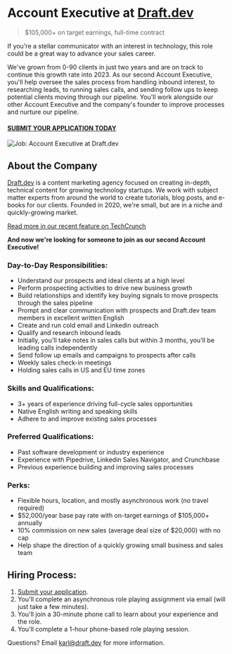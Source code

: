 # Account Executive at [Draft.dev](https://draft.dev/)
> $105,000+ on target earnings, full-time contract

If you're a stellar communicator with an interest in technology, this role could be a great way to advance your sales career.

We've grown from 0-90 clients in just two years and are on track to continue this growth rate into 2023. As our second Account Executive, you'll help oversee the sales process from handling inbound interest, to researching leads, to running sales calls, and sending follow ups to keep potential clients moving through our pipeline. You'll work alongside our other Account Executive and the company's founder to improve processes and nurture our pipeline.

#### [SUBMIT YOUR APPLICATION TODAY](https://airtable.com/shr5pfbDPGLrJycFH)

![Job: Account Executive at Draft.dev](https://draft.dev/learn/assets/posts/promotion.png)

## About the Company
[Draft.dev](https://draft.dev/) is a content marketing agency focused on creating in-depth, technical content for growing technology startups. We work with subject matter experts from around the world to create tutorials, blog posts, and e-books for our clients. Founded in 2020, we're small, but are in a niche and quickly-growing market.

[Read more in our recent feature on TechCrunch](https://techcrunch.com/2021/07/29/draft-dev-ceo-karl-hughes-on-the-importance-of-using-experts-in-developer-marketing/)

**And now we're looking for someone to join as our second Account Executive!**

### Day-to-Day Responsibilities:
- Understand our prospects and ideal clients at a high level
- Perform prospecting activities to drive new business growth
- Build relationships and identify key buying signals to move prospects through the sales pipeline
- Prompt and clear communication with prospects and Draft.dev team members in excellent written English
- Create and run cold email and Linkedin outreach
- Qualify and research inbound leads
- Initially, you'll take notes in sales calls but within 3 months, you'll be leading calls independently
- Send follow up emails and campaigns to prospects after calls
- Weekly sales check-in meetings
- Holding sales calls in US and EU time zones

### Skills and Qualifications:
- 3+ years of experience driving full-cycle sales opportunities
- Native English writing and speaking skills
- Adhere to and improve existing sales processes

### Preferred Qualifications:
- Past software development or industry experience
- Experience with Pipedrive, Linkedin Sales Navigator, and Crunchbase
- Previous experience building and improving sales processes

### Perks:
- Flexible hours, location, and mostly asynchronous work (no travel required)
- $52,000/year base pay rate with on-target earnings of $105,000+ annually
- 10% commission on new sales (average deal size of $20,000) with no cap
- Help shape the direction of a quickly growing small business and sales team

## Hiring Process:
1. [Submit your application](https://airtable.com/shr5pfbDPGLrJycFH).
2. You'll complete an asynchronous role playing assignment via email (will just take a few minutes).
3. You'll join a 30-minute phone call to learn about your experience and the role.
4. You'll complete a 1-hour phone-based role playing session.

Questions? Email [karl@draft.dev](mailto:karl@draft.dev) for more information.
